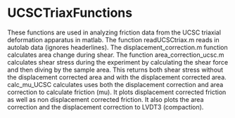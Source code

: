 # UCSCTriaxFunctions

These functions are used in analyzing friction data from the UCSC triaxial deformation apparatus in matlab. The function readUCSCtriax.m reads in autolab data (ignores headerlines). The displacement_correction.m function calculates area change during shear. 
The function area_correction_ucsc.m calculates shear stress during the experiment by calculating the shear force and then diving by the sample area. This returns both shear stress without the displacement corrected area and with the displacement corrected area. 
calc_mu_UCSC calculates uses both the displacement correction and area correction to calculate friction (mu). It plots displacement corrected friction as well as non displacement corrected friction. It also plots the area correction and the displacement correction to LVDT3 (compaction).
